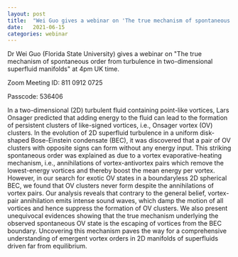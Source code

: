 ```yaml
---
layout: post
title:  "Wei Guo gives a webinar on 'The true mechanism of spontaneous order from turbulence in two-dimensional superfluid manifolds' at 4pm (UK)"
date:   2021-06-15
categories: webinar
---
```

Dr Wei Guo (Florida State University) gives a webinar on "The true mechanism of spontaneous order from turbulence in two-dimensional superfluid manifolds" at 4pm UK time.

Zoom Meeting ID: 811 0912 0725

Passcode: 536406

In a two-dimensional (2D) turbulent fluid containing point-like vortices, Lars Onsager predicted that adding energy to the fluid can lead to the formation of persistent clusters of like-signed vortices, i.e., Onsager vortex (OV) clusters. In the evolution of 2D superfluid turbulence in a uniform disk-shaped Bose-Einstein condensate (BEC), it was discovered that a pair of OV clusters with opposite signs can form without any energy input. This striking spontaneous order was explained as due to a vortex evaporative-heating mechanism, i.e., annihilations of vortex-antivortex pairs which remove the lowest-energy vortices and thereby boost the mean energy per vortex. However, in our search for exotic OV states in a boundaryless 2D spherical BEC, we found that OV clusters never form despite the annihilations of vortex pairs. Our analysis reveals that contrary to the general belief, vortex-pair annihilation emits intense sound waves, which damp the motion of all vortices and hence suppress the formation of OV clusters. We also present unequivocal evidences showing that the true mechanism underlying the observed spontaneous OV state is the escaping of vortices from the BEC boundary. Uncovering this mechanism paves the way for a comprehensive understanding of emergent vortex orders in 2D manifolds of superfluids driven far from equilibrium.

